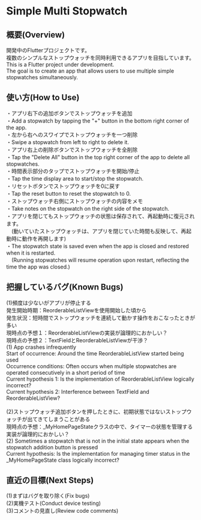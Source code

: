 # Simple Multi Stopwatch

## 概要(Overview)
開発中のFlutterプロジェクトです。<br>
複数のシンプルなストップウォッチを同時利用できるアプリを目指しています。<br>
This is a Flutter project under development. <br>
The goal is to create an app that allows users to use multiple simple stopwatches simultaneously.<br>

## 使い方(How to Use)
・アプリ右下の追加ボタンでストップウォッチを追加 <br>
・Add a stopwatch by tapping the "+" button in the bottom right corner of the app. <br>
・左から右へのスワイプでストップウォッチを一つ削除 <br>
・Swipe a stopwatch from left to right to delete it. <br>
・アプリ右上の削除ボタンでストップウォッチを全削除 <br>
・Tap the "Delete All" button in the top right corner of the app to delete all stopwatches. <br>
・時間表示部分のタップでストップウォッチを開始/停止 <br>
・Tap the time display area to start/stop the stopwatch. <br>
・リセットボタンでストップウォッチを0に戻す <br>
・Tap the reset button to reset the stopwatch to 0. <br>
・ストップウォッチ右側にストップウォッチの内容をメモ <br>
・Take notes on the stopwatch on the right side of the stopwatch. <br>
・アプリを閉じてもストップウォッチの状態は保存されて、再起動時に復元されます。 <br>
　(動いていたストップウォッチは、アプリを閉じていた時間も反映して、再起動時に動作を再開します) <br>
・The stopwatch state is saved even when the app is closed and restored when it is restarted. <br>
　(Running stopwatches will resume operation upon restart, reflecting the time the app was closed.) <br>

## 把握しているバグ(Known Bugs)
(1)頻度は少ないがアプリが停止する<br>
発生開始時期：ReorderableListViewを使用開始した頃から<br>
発生状況：短時間でストップウォッチを連続して動かす操作をおこなったときが多い<br>
現時点の予想１：ReorderableListViewの実装が論理的におかしい？<br>
現時点の予想２：TextFieldとReorderableListViewが干渉？<br>
(1) App crashes infrequently<br>
Start of occurrence: Around the time ReorderableListView started being used<br>
Occurrence conditions: Often occurs when multiple stopwatches are operated consecutively in a short period of time<br>
Current hypothesis 1: Is the implementation of ReorderableListView logically incorrect?<br>
Current hypothesis 2: Interference between TextField and ReorderableListView?<br>
<br>
(2)ストップウォッチ追加ボタンを押したときに、初期状態ではないストップウォッチが出てきてしまうことがある<br>
現時点の予想：_MyHomePageStateクラスの中で、タイマーの状態を管理する実装が論理的におかしい？<br>
(2) Sometimes a stopwatch that is not in the initial state appears when the stopwatch addition button is pressed<br>
Current hypothesis: Is the implementation for managing timer status in the _MyHomePageState class logically incorrect?<br>

## 直近の目標(Next Steps)
(1)まずはバグを取り除く(Fix bugs)<br>
(2)実機テスト(Conduct device testing)<br>
(3)コメントの見直し(Review code comments)<br>